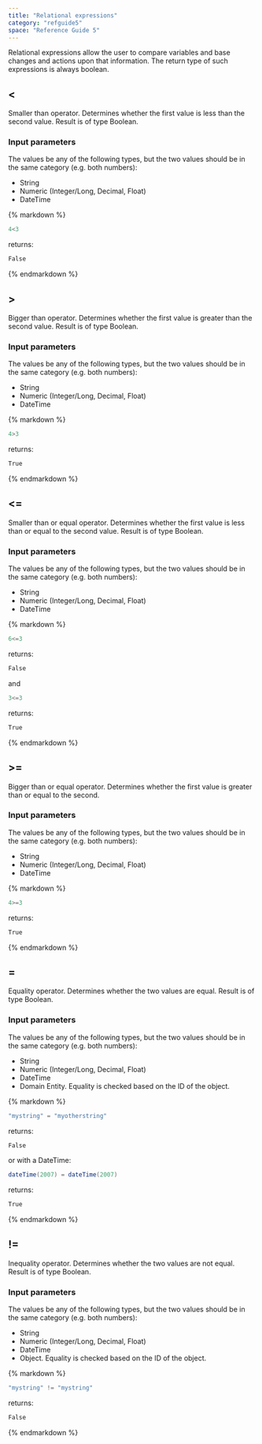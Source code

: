```yaml
---
title: "Relational expressions"
category: "refguide5"
space: "Reference Guide 5"
---
```

Relational expressions allow the user to compare variables and base changes and actions upon that information. The return type of such expressions is always boolean.

## <

Smaller than operator. Determines whether the first value is less than the second value.
Result is of type Boolean.

### Input parameters

The values be any of the following types, but the two values should be in the same category (e.g. both numbers):

*   String
*   Numeric (Integer/Long, Decimal, Float)
*   DateTime

<div class="alert alert-info">{% markdown %}

```java
4<3

```

returns:

```java
False

```

{% endmarkdown %}</div>

## >

Bigger than operator. Determines whether the first value is greater than the second value.
Result is of type Boolean.

### Input parameters

The values be any of the following types, but the two values should be in the same category (e.g. both numbers):

*   String
*   Numeric (Integer/Long, Decimal, Float)
*   DateTime

<div class="alert alert-info">{% markdown %}

```java
4>3

```

returns:

```java
True

```

{% endmarkdown %}</div>

## <=

Smaller than or equal operator. Determines whether the first value is less than or equal to the second value.
Result is of type Boolean.

### Input parameters

The values be any of the following types, but the two values should be in the same category (e.g. both numbers):

*   String
*   Numeric (Integer/Long, Decimal, Float)
*   DateTime

<div class="alert alert-info">{% markdown %}

```java
6<=3

```

returns:

```java
False

```

and

```java
3<=3

```

returns:

```java
True

```

{% endmarkdown %}</div>

## >=

Bigger than or equal operator. Determines whether the first value is greater than or equal to the second.

### Input parameters

The values be any of the following types, but the two values should be in the same category (e.g. both numbers):

*   String
*   Numeric (Integer/Long, Decimal, Float)
*   DateTime

<div class="alert alert-info">{% markdown %}

```java
4>=3

```

returns:

```java
True

```

{% endmarkdown %}</div>

## =

Equality operator. Determines whether the two values are equal.
Result is of type Boolean.

### Input parameters

The values be any of the following types, but the two values should be in the same category (e.g. both numbers):

*   String
*   Numeric (Integer/Long, Decimal, Float)
*   DateTime
*   Domain Entity. Equality is checked based on the ID of the object.

<div class="alert alert-info">{% markdown %}

```java
"mystring" = "myotherstring"

```

returns:

```java
False

```

or with a DateTime:

```java
dateTime(2007) = dateTime(2007)

```

returns:

```java
True

```

{% endmarkdown %}</div>

## !=

Inequality operator. Determines whether the two values are not equal.
Result is of type Boolean.

### Input parameters

The values be any of the following types, but the two values should be in the same category (e.g. both numbers):

*   String
*   Numeric (Integer/Long, Decimal, Float)
*   DateTime
*   Object. Equality is checked based on the ID of the object.

<div class="alert alert-info">{% markdown %}

```java
"mystring" != "mystring"

```

returns:

```java
False

```

{% endmarkdown %}</div>